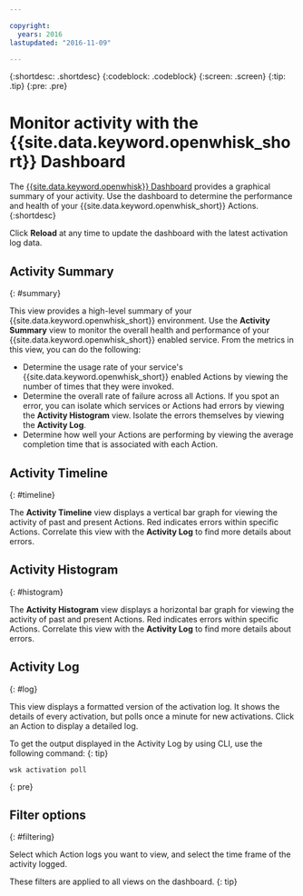 ```yaml
---

copyright:
  years: 2016
lastupdated: "2016-11-09"

---
```


{:shortdesc: .shortdesc}
{:codeblock: .codeblock}
{:screen: .screen}
{:tip: .tip}
{:pre: .pre}

# Monitor activity with the {{site.data.keyword.openwhisk_short}} Dashboard

The [{{site.data.keyword.openwhisk}} Dashboard](https://{DomainName}/openwhisk/dashboard/) provides a graphical summary of your activity. Use the dashboard to determine the performance and health of your {{site.data.keyword.openwhisk_short}} Actions.
{:shortdesc}

Click **Reload** at any time to update the dashboard with the latest activation log data.

## Activity Summary
{: #summary}

This view provides a high-level summary of your {{site.data.keyword.openwhisk_short}} environment. Use the **Activity Summary** view to monitor the overall health and performance of your {{site.data.keyword.openwhisk_short}} enabled service. From the metrics in this view, you can do the following:
* Determine the usage rate of your service's {{site.data.keyword.openwhisk_short}} enabled Actions by viewing the number of times that they were invoked.
* Determine the overall rate of failure across all Actions. If you spot an error, you can isolate which services or Actions had errors by viewing the **Activity Histogram** view. Isolate the errors themselves by viewing the **Activity Log**.
* Determine how well your Actions are performing by viewing the average completion time that is associated with each Action.

<!-- For tips on improving performance, see troubleshooting? -->

## Activity Timeline
{: #timeline}

The **Activity Timeline** view displays a vertical bar graph for viewing the activity of past and present Actions. Red indicates errors within specific Actions. Correlate this view with the **Activity Log** to find more details about errors.

## Activity Histogram
{: #histogram}

The **Activity Histogram** view displays a horizontal bar graph for viewing the activity of past and present Actions. Red indicates errors within specific Actions. Correlate this view with the **Activity Log** to find more details about errors.

## Activity Log
{: #log}

This view displays a formatted version of the activation log. It shows the details of every activation, but polls once a minute for new activations. Click an Action to display a detailed log.

To get the output displayed in the Activity Log by using CLI, use the following command:
{: tip}

  ```
  wsk activation poll
  ```
  {: pre}

## Filter options
{: #filtering}

Select which Action logs you want to view, and select the time frame of the activity logged.

These filters are applied to all views on the dashboard.
{: tip}
